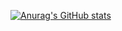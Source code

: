 [![Anurag's GitHub stats](https://github-readme-stats.vercel.app/api?username=yuemeng200)](https://github.com/anuraghazra/github-readme-stats)

